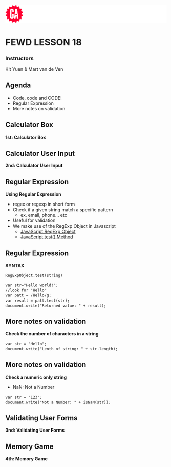 ![General Assembly](assets/images/ga.png)
# FEWD LESSON 18

### Instructors
Kit Yuen & Mart van de Ven 



## Agenda
<aside class="notes"></aside>

* Code, code and CODE!
* Regular Expression
* More notes on validation



## Calculator Box
<aside class="notes"></aside>

**1st: Calculator Box**



## Calculator User Input
<aside class="notes"></aside>

**2nd: Calculator User Input**



## Regular Expression
<aside class="notes"></aside>

**Using Regular Expression**

* regex or regexp in short form
* Check if a given string match a specific pattern
  * ex. email, phone... etc
* Useful for validation
* We make use of the RegExp Object in Javascript
  * [JavaScript RegExp Object](http://www.w3schools.com/jsref/jsref_obj_regexp.asp)
  * [JavaScript test() Method](http://www.w3schools.com/jsref/jsref_regexp_test.asp)



## Regular Expression
<aside class="notes"></aside>

**SYNTAX**

```
RegExpObject.test(string)
```

```
var str="Hello world!";
//look for "Hello"
var patt = /Hello/g;
var result = patt.test(str);
document.write("Returned value: " + result); 
```



## More notes on validation
<aside class="notes"></aside>

**Check the number of characters in a string**

```
var str = "Hello";
document.write("Lenth of string: " + str.length); 
```



## More notes on validation
<aside class="notes"></aside>

**Check a numeric only string**

* NaN: Not a Number

```
var str = "123";
document.write("Not a Number: " + isNaN(str)); 
```



## Validating User Forms
<aside class="notes"></aside>

**3nd: Validating User Forms**



## Memory Game
<aside class="notes"></aside>

**4th: Memory Game**